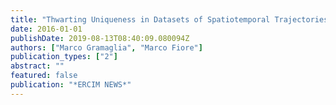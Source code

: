 ```yaml
---
title: "Thwarting Uniqueness in Datasets of Spatiotemporal Trajectories"
date: 2016-01-01
publishDate: 2019-08-13T08:40:09.080094Z
authors: ["Marco Gramaglia", "Marco Fiore"]
publication_types: ["2"]
abstract: ""
featured: false
publication: "*ERCIM NEWS*"
---
```



